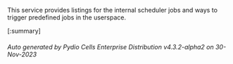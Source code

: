 






This service provides listings for the internal scheduler jobs and ways to trigger predefined jobs in the userspace.

[:summary]

###### Auto generated by Pydio Cells Enterprise Distribution v4.3.2-alpha2 on 30-Nov-2023
